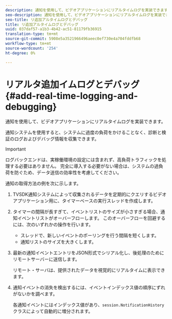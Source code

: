 ```yaml
---
description: 通知を使用して、ビデオアプリケーションにリアルタイムログを実装できます。
seo-description: 通知を使用して、ビデオアプリケーションにリアルタイムログを実装できます。
seo-title: リ追加アルタイムログとデバッグ
title: リ追加アルタイムログとデバッグ
uuid: 037daf57-a1b3-4b42-ac51-81179fb36915
translation-type: tm+mt
source-git-commit: 5908e5a3521966496aeec0ef730e4a704fddfb68
workflow-type: tm+mt
source-wordcount: '254'
ht-degree: 0%

---
```



# リアルタ追加イムログとデバッグ{#add-real-time-logging-and-debugging}

通知を使用して、ビデオアプリケーションにリアルタイムログを実装できます。

通知システムを使用すると、システムに過度の負荷をかけることなく、診断と検証のログおよびデバッグ情報を収集できます。

>[!IMPORTANT]
>
>ログバックエンドは、実稼働環境の設定には含まれず、高負荷トラフィックを処理する必要はありません。 完全に導入する必要がない場合は、システムの過負荷を防ぐため、データ送信の効率性を考慮してください。

通知の取得方法の例を次に示します。

1. TVSDK通知システムによって収集されるデータを定期的にクエリするビデオアプリケーション用に、タイマーベースの実行スレッドを作成します。

1. タイマーの間隔が長すぎて、イベントリストのサイズが小さすぎる場合、通知イベントリストがオーバーフローします。 このオーバーフローを回避するには、次のいずれかの操作を行います。

   * スレッドで、新しいイベントのポーリングを行う間隔を短くします。
   * 通知リストのサイズを大きくします。

1. 最新の通知イベントエントリをJSON形式でシリアル化し、後処理のためにリモートサーバーに送信します。

   リモート・サーバは、提供されたデータを視覚的にリアルタイムに表示できます。
1. 通知イベントの消失を検出するには、イベントインデックス値の順序にずれがないかを調べます。

   各通知イベントにはインデックス値があり、`session.NotificationHistory`クラスによって自動的に増分されます。
